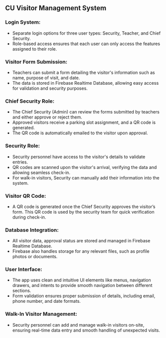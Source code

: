 ## CU Visitor Management System

### Login System:
- Separate login options for three user types: Security, Teacher, and Chief Security.
- Role-based access ensures that each user can only access the features assigned to their role.

### Visitor Form Submission:
- Teachers can submit a form detailing the visitor's information such as name, purpose of visit, and date.
- The data is stored in Firebase Realtime Database, allowing easy access for validation and security purposes.

### Chief Security Role:
- The Chief Security (Admin) can review the forms submitted by teachers and either approve or reject them.
- Approved visitors receive a parking slot assignment, and a QR code is generated.
- The QR code is automatically emailed to the visitor upon approval.

### Security Role:
- Security personnel have access to the visitor's details to validate entries.
- QR codes are scanned upon the visitor's arrival, verifying the data and allowing seamless check-in.
- For walk-in visitors, Security can manually add their information into the system.

### Visitor QR Code:
- A QR code is generated once the Chief Security approves the visitor’s form. This QR code is used by the security team for quick verification during check-in.

### Database Integration:
- All visitor data, approval status are stored and managed in Firebase Realtime Database.
- Firebase also handles storage for any relevant files, such as profile photos or documents.

### User Interface:
- The app uses clean and intuitive UI elements like menus, navigation drawers, and intents to provide smooth navigation between different sections.
- Form validation ensures proper submission of details, including email, phone number, and date formats.

### Walk-In Visitor Management:
- Security personnel can add and manage walk-in visitors on-site, ensuring real-time data entry and smooth handling of unexpected visits.
